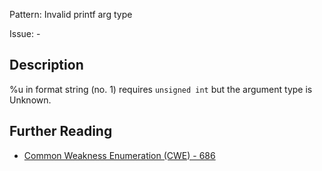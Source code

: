 Pattern: Invalid printf arg type

Issue: -

## Description

%u in format string (no. 1) requires `unsigned int` but the argument type is Unknown.

## Further Reading

* [Common Weakness Enumeration (CWE) - 686](https://cwe.mitre.org/data/definitions/686.html)
